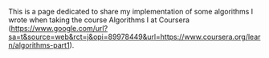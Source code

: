 This is a page dedicated to share my implementation of some algorithms I wrote when taking the course Algorithms I at Coursera (https://www.google.com/url?sa=t&source=web&rct=j&opi=89978449&url=https://www.coursera.org/learn/algorithms-part1). 

